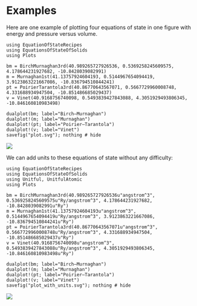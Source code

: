# Examples

Here are one example of plotting four equations of state in one figure with
energy and pressure versus volume.

```@example
using EquationOfStateRecipes
using EquationsOfStateOfSolids
using Plots

bm = BirchMurnaghan3rd(40.989265727926536, 0.5369258245609575, 4.178644231927682, -10.8428039082991)
m = Murnaghan1st(41.13757924604193, 0.5144967654094419, 3.9123863221667086, -10.836794510844241)
pt = PoirierTarantola3rd(40.86770643567071, 0.5667729960008748, 4.331688934947504, -10.851486685029437)
v = Vinet(40.9168756740098, 0.5493839427843088, 4.3051929493806345, -10.846160810983498)

dualplot(bm; label="Birch–Murnaghan")
dualplot!(m; label="Murnaghan")
dualplot!(pt; label="Poirier–Tarantola")
dualplot!(v; label="Vinet")
savefig("plot.svg"); nothing # hide
```

![](plot.svg)

We can add units to these equations of state without any difficulty:

```@example
using EquationOfStateRecipes
using EquationsOfStateOfSolids
using Unitful, UnitfulAtomic
using Plots

bm = BirchMurnaghan3rd(40.989265727926536u"angstrom^3", 0.5369258245609575u"Ry/angstrom^3", 4.178644231927682, -10.8428039082991u"Ry")
m = Murnaghan1st(41.13757924604193u"angstrom^3", 0.5144967654094419u"Ry/angstrom^3", 3.9123863221667086, -10.836794510844241u"Ry")
pt = PoirierTarantola3rd(40.86770643567071u"angstrom^3", 0.5667729960008748u"Ry/angstrom^3", 4.331688934947504, -10.851486685029437u"Ry")
v = Vinet(40.9168756740098u"angstrom^3", 0.5493839427843088u"Ry/angstrom^3", 4.3051929493806345, -10.846160810983498u"Ry")

dualplot(bm; label="Birch–Murnaghan")
dualplot!(m; label="Murnaghan")
dualplot!(pt; label="Poirier–Tarantola")
dualplot!(v; label="Vinet")
savefig("plot_with_units.svg"); nothing # hide
```

![](plot_with_units.svg)
